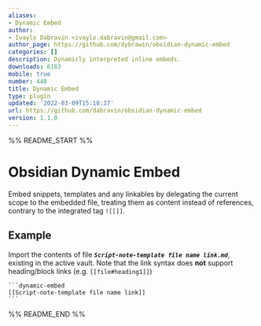 ```yaml
---
aliases:
- Dynamic Embed
author:
- Ivaylo Dabravin <ivaylo.dabravin@gmail.com>
author_page: https://github.com/dybrawin/obsidian-dynamic-embed
categories: []
description: Dynamicly interpreted inline embeds.
downloads: 6183
mobile: true
number: 448
title: Dynamic Embed
type: plugin
updated: '2022-03-09T15:18:37'
url: https://github.com/dabravin/obsidian-dynamic-embed
version: 1.1.0
---
```


%% README_START %%

# Obsidian Dynamic Embed

Embed snippets, templates and any linkables by delegating the current scope to the embedded file, treating them as content instead of references, contrary to the integrated tag `![[]]`.

## Example
Import the contents of file ***`Script-note-template file name link.md`***, existing in the active vault.
Note that the link syntax does **not** support heading/block links (e.g. `[[file#heading1]]`)
~~~
```dynamic-embed
[[Script-note-template file name link]]
```
~~~

%% README_END %%